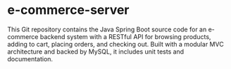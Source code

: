 # e-commerce-server
This Git repository contains the Java Spring Boot source code for an e-commerce backend system with a RESTful API for browsing products, adding to cart, placing orders, and checking out. Built with a modular MVC architecture and backed by MySQL, it includes unit tests and documentation.

